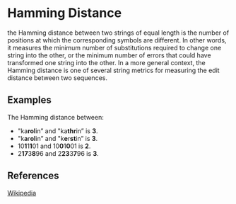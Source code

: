 Hamming Distance
================

the Hamming distance between two strings of equal length is the number of positions at which the corresponding symbols are different. In other words, it measures the minimum number of substitutions required to change one string into the other, or the minimum number of errors that could have transformed one string into the other. In a more general context, the Hamming distance is one of several string metrics for measuring the edit distance between two sequences.

Examples
--------

The Hamming distance between:

-   "ka**rol**in” and "ka**thr**in” is **3**.
-   "k**a**r**ol**in” and "k**e**r**st**in” is **3**.
-   10**1**1**1**01 and 10**0**1**0**01 is **2**.
-   2**17**3**8**96 and 2**23**3**7**96 is **3**.

References
----------

[Wikipedia](https://en.wikipedia.org/wiki/Hamming_distance)
